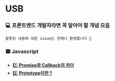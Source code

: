 # USB
### 💻 프론트엔드 개발자라면 꼭 알아야 할 개념 모음
```
잘못된 내용에 대한 issue는 언제나 환영합니다 🤗
```

### 🟨 Javascript
- [1️⃣ **Promise와 Callback의 차이**](/Javascript/Promise와_Callback의_차이.md)
- [2️⃣ **Prototype이란 ?**](/Javascript/Prototype.md)